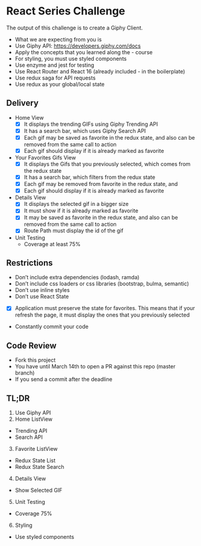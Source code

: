 # React Series Challenge

The output of this challenge is to create a Giphy Client.

- What we are expecting from you is
- Use Giphy API: https://developers.giphy.com/docs
- Apply the concepts that you learned along the - course
- For styling, you must use styled components
- Use enzyme and jest for testing
- Use React Router and React 16 (already included - in the boilerplate)
- Use redux saga for API requests
- Use redux as your global/local state

## Delivery
- Home View
  - [x] It displays the trending GIFs using Giphy Trending API
  - [x] It has a search bar, which uses Giphy Search API
  - [x] Each gif may be saved as favorite in the redux state, and also can be removed from the same call to action
  - [x] Each gif should display if it is already marked as favorite

- Your Favorites Gifs View
  - [x] It displays the Gifs that you previously selected, which comes from the redux state
  - [x] It has a search bar, which filters from the redux state
  - [x] Each gif may be removed from favorite in the redux state, and
  - [x] Each gif should display if it is already marked as favorite

- Details View
  - [x] It displays the selected gif in a bigger size
  - [x] It must show if it is already marked as favorite
  - [x] It may be saved as favorite in the redux state, and also can be removed from the same call to action
  - [x] Route Path must display the id of the gif

- Unit Testing
  - Coverage at least 75%


## Restrictions
- Don’t include extra dependencies (lodash, ramda)
- Don’t include css loaders or css libraries (bootstrap, bulma, semantic)
- Don’t use inline styles
- Don’t use React State
- [x] Application must preserve the state for favorites. This means that if your refresh the page, it must display the ones that you previously selected
- Constantly commit your code

## Code Review
- Fork this project
- You have until March 14th to open a PR against this repo (master branch)
- If you send a commit after the deadline

## TL;DR
1. Use Giphy API
2. Home ListView
  - Trending API
  - Search API
3. Favorite ListView
  - Redux State List
  - Redux State Search
4. Details View
  - Show Selected GIF
5. Unit Testing
  - Coverage 75%
6. Styling
  - Use styled components
